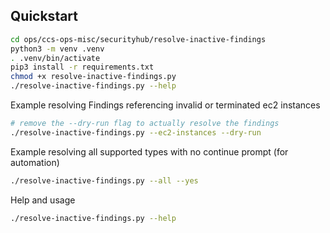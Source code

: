 
## Quickstart

```sh
cd ops/ccs-ops-misc/securityhub/resolve-inactive-findings
python3 -m venv .venv
. .venv/bin/activate
pip3 install -r requirements.txt
chmod +x resolve-inactive-findings.py
./resolve-inactive-findings.py --help
```

Example resolving Findings referencing invalid or terminated ec2 instances
```sh
# remove the --dry-run flag to actually resolve the findings
./resolve-inactive-findings.py --ec2-instances --dry-run
```

Example resolving all supported types with no continue prompt (for automation)
```sh
./resolve-inactive-findings.py --all --yes
```

Help and usage
```sh
./resolve-inactive-findings.py --help
```
